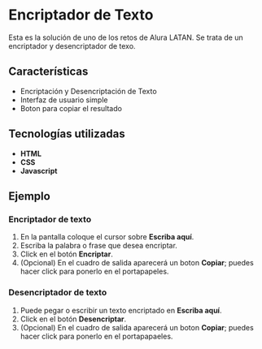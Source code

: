 # Encriptador de Texto

Esta es la solución de uno de los retos de Alura LATAN. Se trata de un encriptador y desencriptador de texo.

## Características

- Encriptación y Desencriptación de Texto
- Interfaz de usuario simple
- Boton para copiar el resultado

## Tecnologías utilizadas

- **HTML**
- **CSS**
- **Javascript**

## Ejemplo

### Encriptador de texto

1. En la pantalla coloque el cursor sobre **Escriba aquí**.
2. Escriba la palabra o frase que desea encriptar.
3. Click en el botón **Encriptar**.
4. (Opcional) En el cuadro de salida aparecerá un boton **Copiar**; puedes hacer click para ponerlo en el portapapeles.

### Desencriptador de texto

1. Puede pegar o escribir un texto encriptado en **Escriba aquí**.
2. Click en el botón **Desencriptar**.
3. (Opcional) En el cuadro de salida aparecerá un boton **Copiar**; puedes hacer click para ponerlo en el portapapaeles.
